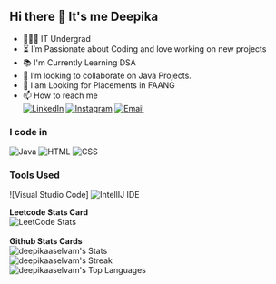 <!---
deepikaaselvam/deepikaaselvam is a ✨ special ✨ repository because its `README.md` (this file) appears on your GitHub profile.
You can click the Preview link to take a look at your changes.
--->
## Hi there 👋 It's me Deepika

- 👩🏻‍💻 IT Undergrad
- ⏳ I’m Passionate about Coding and love working on new projects<br>
- 📚 I'm Currently Learning DSA <br>
- 👯 I’m looking to collaborate on Java Projects.
- 🤔   I am Looking for Placements in FAANG
- 📫 How to reach me
<br />[![LinkedIn](https://img.shields.io/badge/LinkedIn-0077B5?style=for-the-badge&logo=linkedin&logoColor=white)](https://www.linkedin.com/in/deepika-s-35a61b258/)  [![Instagram](https://img.shields.io/badge/Instagram-E4405F?style=for-the-badge&logo=instagram&logoColor=white)](https://www.instagram.com/deepzzzz._.s/)  [![Email](https://img.shields.io/badge/Email-D14836?style=for-the-badge&logo=gmail&logoColor=white)](mailto:deepikaselvam.16@gmail.com)

### I code in
![Java](https://img.icons8.com/color/48/000000/java-coffee-cup-logo.png) ![HTML](https://img.icons8.com/color/48/000000/html-5.png)
 ![CSS](https://img.icons8.com/color/48/000000/css3.png)

### Tools Used
![Visual Studio Code]
![IntellIJ IDE](https://img.icons8.com/?size=100&id=61466&format=png&color=000000)

**Leetcode Stats Card**
<br>
![LeetCode Stats](https://leetcode.card.workers.dev/Deepika_Selvam?theme=dark&font=baloo&extension=null)
<br>
<br>
**Github Stats Cards**
<br>
![deepikaaselvam's Stats](https://github-readme-stats.vercel.app/api?username=deepikaaselvam&theme=vue-dark&show_icons=true&hide_border=true&count_private=true)
<br>
![deepikaaselvam's Streak](https://github-readme-streak-stats.herokuapp.com/?user=deepikaaselvam&theme=vue-dark&hide_border=true)
<br>
![deepikaaselvam's Top Languages](https://github-readme-stats.vercel.app/api/top-langs/?username=deepikaaselvam&theme=vue-dark&show_icons=true&hide_border=true&layout=compact)
